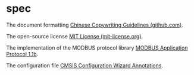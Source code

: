 # spec

The document formatting  [Chinese Copywriting Guidelines (github.com)](https://github.com/sparanoid/chinese-copywriting-guidelines).

The open-source license  [MIT License (mit-license.org)](https://mit-license.org/).

The implementation of the MODBUS protocol library  [MODBUS Application Protocol 1.1b](https://modbus.org/docs/Modbus_Application_Protocol_V1_1b3.pdf).

The configuration file  [CMSIS Configuration Wizard Annotations](https://open-cmsis-pack.github.io/Open-CMSIS-Pack-Spec/main/html/configWizard.html).

